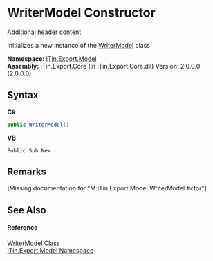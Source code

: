 # WriterModel Constructor 
Additional header content 

Initializes a new instance of the <a href="T_iTin_Export_Model_WriterModel">WriterModel</a> class

**Namespace:**&nbsp;<a href="N_iTin_Export_Model">iTin.Export.Model</a><br />**Assembly:**&nbsp;iTin.Export.Core (in iTin.Export.Core.dll) Version: 2.0.0.0 (2.0.0.0)

## Syntax

**C#**<br />
``` C#
public WriterModel()
```

**VB**<br />
``` VB
Public Sub New
```


## Remarks
\[Missing <remarks> documentation for "M:iTin.Export.Model.WriterModel.#ctor"\]

## See Also


#### Reference
<a href="T_iTin_Export_Model_WriterModel">WriterModel Class</a><br /><a href="N_iTin_Export_Model">iTin.Export.Model Namespace</a><br />